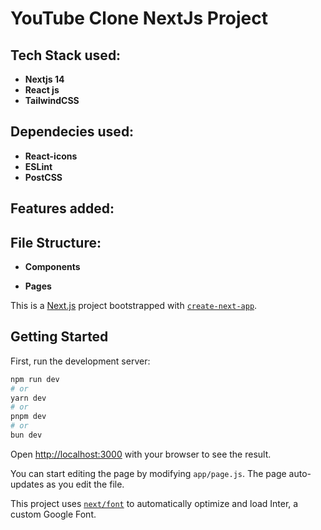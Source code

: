 # YouTube Clone NextJs Project

## Tech Stack used:

* **Nextjs 14**
* **React js**
* **TailwindCSS**


## Dependecies used:

* **React-icons**
* **ESLint**
* **PostCSS**

## Features added:


## File Structure:

* **Components**

* **Pages**







This is a [Next.js](https://nextjs.org/) project bootstrapped with [`create-next-app`](https://github.com/vercel/next.js/tree/canary/packages/create-next-app).

## Getting Started

First, run the development server:

```bash
npm run dev
# or
yarn dev
# or
pnpm dev
# or
bun dev
```

Open [http://localhost:3000](http://localhost:3000) with your browser to see the result.

You can start editing the page by modifying `app/page.js`. The page auto-updates as you edit the file.

This project uses [`next/font`](https://nextjs.org/docs/basic-features/font-optimization) to automatically optimize and load Inter, a custom Google Font.

